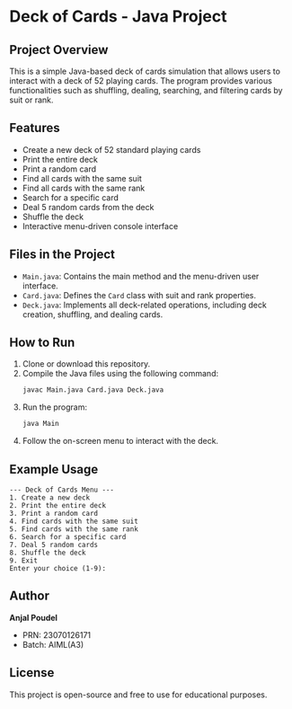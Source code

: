 # Deck of Cards - Java Project

## Project Overview
This is a simple Java-based deck of cards simulation that allows users to interact with a deck of 52 playing cards. The program provides various functionalities such as shuffling, dealing, searching, and filtering cards by suit or rank.

## Features
- Create a new deck of 52 standard playing cards
- Print the entire deck
- Print a random card
- Find all cards with the same suit
- Find all cards with the same rank
- Search for a specific card
- Deal 5 random cards from the deck
- Shuffle the deck
- Interactive menu-driven console interface

## Files in the Project
- `Main.java`: Contains the main method and the menu-driven user interface.
- `Card.java`: Defines the `Card` class with suit and rank properties.
- `Deck.java`: Implements all deck-related operations, including deck creation, shuffling, and dealing cards.

## How to Run
1. Clone or download this repository.
2. Compile the Java files using the following command:
   ```sh
   javac Main.java Card.java Deck.java
   ```
3. Run the program:
   ```sh
   java Main
   ```
4. Follow the on-screen menu to interact with the deck.

## Example Usage
```
--- Deck of Cards Menu ---
1. Create a new deck
2. Print the entire deck
3. Print a random card
4. Find cards with the same suit
5. Find cards with the same rank
6. Search for a specific card
7. Deal 5 random cards
8. Shuffle the deck
9. Exit
Enter your choice (1-9):
```

## Author
**Anjal Poudel**
- PRN: 23070126171
- Batch: AIML(A3)

## License
This project is open-source and free to use for educational purposes.

